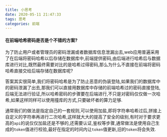 ```yaml
---
title: 小思考
date: 2020-05-11 21:47:33
tags: 思考
categories: 前端
---
```


#### 	在前端哈希密码是否是个不错的方案?

为了防止用户或者管理员的密码泄漏或者数据库信息泄漏出去,web应用普遍采用了在后端将密码哈希以后存储在数据库中,前端提供密码,由后端进行哈希后与数据库进行对比,既然最终需要对比的是哈希过得密码,那么为什么不直接在前端将密码哈希直接交给后端存储在数据库呢?

<!--more-->

答案其实很简单,我们将密码哈希是为了防止恶意的伪装登陆,如果我们的数据库中的密码泄漏了出去,那我们可以直接用数据库中存储的前端哈希过的密码直接登陆,后端无法进行验证,所以哈希密码的步骤要在后端进行,不只是对密码仅仅做一次哈希,如果这样同样可以使用撞库的方式,只要破坏者的算力足够.

通常我们的做法是指定自己的一套规则,可以使用加盐,即将字符串哈希过后,拼接上自定义的字符串再进行二次哈希,这样就大大的提高了安全的级别,有时对于要求更高的`api`的说仅仅加盐还是不够的,还需要认证,鉴权等步骤,通常做法是使用自己生成的`token`值进行校验,最好在指定的时间内让`token`值更新,旧的`token`将会失效.